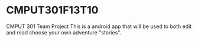 CMPUT301F13T10
==============

CMPUT 301 Team Project
This is a android app that will be used to both edit and read choose your own adventure "stories".
